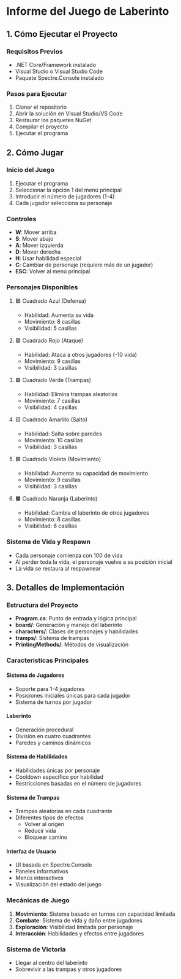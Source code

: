 # Informe del Juego de Laberinto

## 1. Cómo Ejecutar el Proyecto

### Requisitos Previos
- .NET Core/Framework instalado
- Visual Studio o Visual Studio Code
- Paquete Spectre.Console instalado

### Pasos para Ejecutar
1. Clonar el repositorio
2. Abrir la solución en Visual Studio/VS Code
3. Restaurar los paquetes NuGet
4. Compilar el proyecto
5. Ejecutar el programa

## 2. Cómo Jugar

### Inicio del Juego
1. Ejecutar el programa
2. Seleccionar la opción 1 del menú principal
3. Introducir el número de jugadores (1-4)
4. Cada jugador selecciona su personaje

### Controles
- **W**: Mover arriba
- **S**: Mover abajo
- **A**: Mover izquierda
- **D**: Mover derecha
- **H**: Usar habilidad especial
- **C**: Cambiar de personaje (requiere más de un jugador)
- **ESC**: Volver al menú principal

### Personajes Disponibles
1. 🟦 Cuadrado Azul (Defensa)
   - Habilidad: Aumenta su vida
   - Movimiento: 8 casillas
   - Visibilidad: 5 casillas

2. 🟥 Cuadrado Rojo (Ataque)
   - Habilidad: Ataca a otros jugadores (-10 vida)
   - Movimiento: 9 casillas
   - Visibilidad: 3 casillas

3. 🟩 Cuadrado Verde (Trampas)
   - Habilidad: Elimina trampas aleatorias
   - Movimiento: 7 casillas
   - Visibilidad: 4 casillas

4. 🟨 Cuadrado Amarillo (Salto)
   - Habilidad: Salta sobre paredes
   - Movimiento: 10 casillas
   - Visibilidad: 3 casillas

5. 🟪 Cuadrado Violeta (Movimiento)
   - Habilidad: Aumenta su capacidad de movimiento
   - Movimiento: 9 casillas
   - Visibilidad: 3 casillas

6. 🟧 Cuadrado Naranja (Laberinto)
   - Habilidad: Cambia el laberinto de otros jugadores
   - Movimiento: 8 casillas
   - Visibilidad: 6 casillas

### Sistema de Vida y Respawn
- Cada personaje comienza con 100 de vida
- Al perder toda la vida, el personaje vuelve a su posición inicial
- La vida se restaura al respawnear

## 3. Detalles de Implementación

### Estructura del Proyecto
- **Program.cs**: Punto de entrada y lógica principal
- **board/**: Generación y manejo del laberinto
- **characters/**: Clases de personajes y habilidades
- **tramps/**: Sistema de trampas
- **PrintingMethods/**: Métodos de visualización

### Características Principales

#### Sistema de Jugadores
- Soporte para 1-4 jugadores
- Posiciones iniciales únicas para cada jugador
- Sistema de turnos por jugador

#### Laberinto
- Generación procedural
- División en cuatro cuadrantes
- Paredes y caminos dinámicos

#### Sistema de Habilidades
- Habilidades únicas por personaje
- Cooldown específico por habilidad
- Restricciones basadas en el número de jugadores

#### Sistema de Trampas
- Trampas aleatorias en cada cuadrante
- Diferentes tipos de efectos
  - Volver al origen
  - Reducir vida
  - Bloquear camino

#### Interfaz de Usuario
- UI basada en Spectre.Console
- Paneles informativos
- Menús interactivos
- Visualización del estado del juego

### Mecánicas de Juego
1. **Movimiento**: Sistema basado en turnos con capacidad limitada
2. **Combate**: Sistema de vida y daño entre jugadores
3. **Exploración**: Visibilidad limitada por personaje
4. **Interacción**: Habilidades y efectos entre jugadores

### Sistema de Victoria
- Llegar al centro del laberinto
- Sobrevivir a las trampas y otros jugadores 